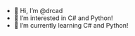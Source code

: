 - 👋 Hi, I’m @drcad
- 👀 I’m interested in C# and Python!
- 🌱 I’m currently learning C# and Python!

<!---
drcad/drcad is a ✨ special ✨ repository because its `README.md` (this file) appears on your GitHub profile.
You can click the Preview link to take a look at your changes.
--->

